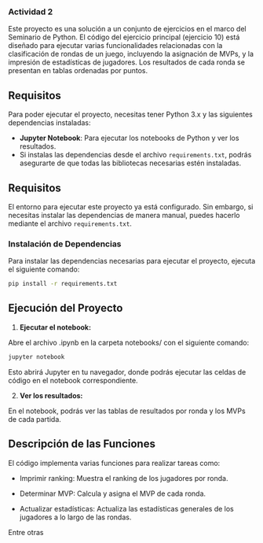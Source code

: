 ### Actividad 2

Este proyecto es una solución a un conjunto de ejercicios en el marco del Seminario de Python. El código  del ejercicio principal (ejercicio 10) está diseñado para ejecutar varias funcionalidades relacionadas con la clasificación de rondas de un juego, incluyendo la asignación de MVPs, y la impresión de estadísticas de jugadores. Los resultados de cada ronda se presentan en tablas ordenadas por puntos.

## Requisitos

Para poder ejecutar el proyecto, necesitas tener Python 3.x y las siguientes dependencias instaladas:

- **Jupyter Notebook**: Para ejecutar los notebooks de Python y ver los resultados.
- Si instalas las dependencias desde el archivo `requirements.txt`, podrás asegurarte de que todas las bibliotecas necesarias estén instaladas.

## Requisitos

El entorno para ejecutar este proyecto ya está configurado. Sin embargo, si necesitas instalar las dependencias de manera manual, puedes hacerlo mediante el archivo `requirements.txt`.

### Instalación de Dependencias

Para instalar las dependencias necesarias para ejecutar el proyecto, ejecuta el siguiente comando:
```bash
pip install -r requirements.txt
```

## Ejecución del Proyecto

1. **Ejecutar el notebook:**

Abre el archivo .ipynb en la carpeta notebooks/ con el siguiente comando:

```bash
jupyter notebook
```


Esto abrirá Jupyter en tu navegador, donde podrás ejecutar las celdas de código en el notebook correspondiente.

2. **Ver los resultados:**

En el notebook, podrás ver las tablas de resultados por ronda y los MVPs de cada partida.


## Descripción de las Funciones

El código implementa varias funciones para realizar tareas como:

- Imprimir ranking: Muestra el ranking de los jugadores por ronda.

- Determinar MVP: Calcula y asigna el MVP de cada ronda.

- Actualizar estadísticas: Actualiza las estadísticas generales de los jugadores a lo largo de las rondas.

Entre otras
